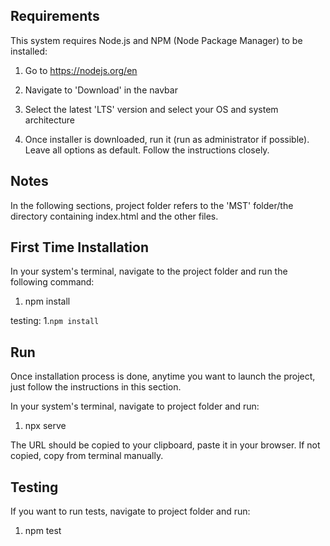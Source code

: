 ## Requirements

This system requires Node.js and NPM (Node Package Manager) to be installed:

1. Go to https://nodejs.org/en

2. Navigate to 'Download' in the navbar

3. Select the latest 'LTS' version and select your OS and system architecture

4. Once installer is downloaded, run it (run as administrator if possible).
   Leave all options as default. Follow the instructions closely.


## Notes

In the following sections, project folder refers to the 'MST' folder/the directory containing index.html and the other files.


## First Time Installation

In your system's terminal, navigate to the project folder and run the following command:

1. npm install

testing:
1.```npm install```

## Run

Once installation process is done, anytime you want to launch the project, just follow the instructions in this section.

In your system's terminal, navigate to project folder and run:

1. npx serve

The URL should be copied to your clipboard, paste it in your browser. If not copied, copy from terminal manually.


## Testing

If you want to run tests, navigate to project folder and run:

1. npm test